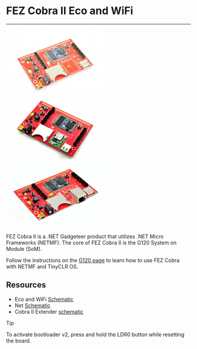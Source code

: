 # FEZ Cobra II Eco and WiFi
---
![FEZ Cobra II Eco](images/fez-cobra-ii.jpg) ![FEZ Cobra II WiFi](images/fez-cobra-ii-wifi.jpg) ![FEZ Cobra II](images/fez-cobra-ii-net.jpg)

FEZ Cobra II is a .NET Gadgeteer product that utilizes .NET Micro Frameworks (NETMF). The core of FEZ Cobra II is the G120 System on Module (SoM).

Follow the instructions on the [G120 page](../netmf/g120.md) to learn how to use FEZ Cobra with NETMF and TinyCLR OS.

## Resources
* Eco and WiFi [Schematic](http://files.ghielectronics.com/downloads/Schematics/FEZ/FEZ%20Cobra%20II%20Rev%20C%20Schematic.pdf)
* Net [Schematic](http://files.ghielectronics.com/downloads/Schematics/FEZ/FEZ%20Cobra%20II%20Net%20Rev%20B%20Schematic.pdf)
* Cobra II Extender [schematic](http://files.ghielectronics.com/downloads/Schematics/FEZ/FEZ%20Cobra%20II%20Ext%20Rev%20B%20Schematic.pdf)

> [!Tip]
> To activate bootloader v2, press and hold the LDR0 button while resetting the board.

